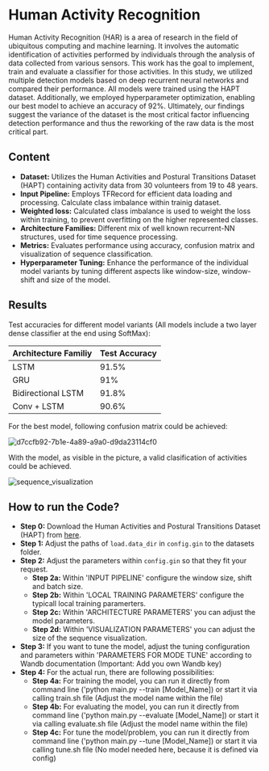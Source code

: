 # Human Activity Recognition
Human Activity Recognition (HAR) is a area of research in the field of ubiquitous computing and machine learning. It involves the automatic identification of activities performed by individuals through the analysis of data collected from various sensors. This work has the goal to implement, train and evaluate a classifier for those activities. In this study, we utilized multiple detection models based on deep recurrent neural networks and compared their performance. All models were trained using the HAPT dataset. Additionally, we employed hyperparameter optimization, enabling our best model to achieve an accuracy of 92%. Ultimately, our findings suggest the variance of the dataset is the most critical factor influencing detection performance and thus the reworking of the raw data is the most critical part.

## Content
* **Dataset:** Utilizes the Human Activities and Postural Transitions Dataset (HAPT) containing activity data from 30 volunteers from 19 to 48 years.
* **Input Pipeline:** Employs TFRecord for efficient data loading and processing. Calculate class imbalance within trainig dataset.
* **Weighted loss:** Calculated class imbalance is used to weight the loss within training, to prevent overfitting on the higher represented classes.
* **Architecture Families:** Different mix of well known recurrent-NN structures, used for time sequence processing.
* **Metrics:** Evaluates performance using accuracy, confusion matrix and visualization of sequence classification.
* **Hyperparameter Tuning:** Enhance the performance of the individual model variants by tuning different aspects like window-size, window-shift and size of the model.

##  Results
Test accuracies for different model variants (All models include a two layer dense classifier at the end using SoftMax):

| **Architecture Familiy** | **Test Accuracy** |
|--------------------------|-------------------|
| LSTM                     | 91.5%             |
| GRU                      | 91%               |
| Bidirectional LSTM       | 91.8%             |
| Conv + LSTM              | 90.6%             |

For the best model, following confusion matrix could be achieved:

![d7ccfb92-7b1e-4a89-a9a0-d9da23114cf0](https://github.com/user-attachments/assets/329e4497-0df2-4b67-bb3a-a8b081e10a11)


With the model, as visible in the picture, a valid clasification of activities could be achieved.

![sequence_visualization](https://github.tik.uni-stuttgart.de/iss/dl-lab-24w-team15/assets/8809/7b8dcd0c-9291-49f4-a59c-6e04064e345b)

## How to run the Code?
* **Step 0:** Download the Human Activities and Postural Transitions Dataset (HAPT) from [here]([https://ieee-dataport.org/open-access/indian-diabetic-retinopathy-image-dataset-idrid](https://www.kaggle.com/datasets/uciml/human-activity-recognition-with-smartphones)).
* **Step 1:** Adjust the paths of `load.data_dir` in `config.gin` to the datasets folder.
* **Step 2:** Adjust the parameters within `config.gin` so that they fit your request.
   * **Step 2a:** Within 'INPUT PIPELINE' configure the window size, shift and batch size.
   * **Step 2b:** Within 'LOCAL TRAINING PARAMETERS' configure the typicall local training paramerters.
   * **Step 2c:** Within 'ARCHITECTURE PARAMETERS' you can adjust the model parameters.
   * **Step 2d:** Within 'VISUALIZATION PARAMETERS' you can adjust the size of the sequence visualization.
* **Step 3:** If you want to tune the model, adjust the tuning configuration and parameters within 'PARAMETERS FOR MODE TUNE' according to Wandb documentation (Important: Add you own Wandb key)
* **Step 4:** For the actual run, there are following possibilities:
   * **Step 4a:** For training the model, you can run it directly from command line ('python main.py --train [Model_Name]) or start it via calling train.sh file (Adjust the model name within the file)
   * **Step 4b:** For evaluating the model, you can run it directly from command line ('python main.py --evaluate [Model_Name]) or start it via calling evaluate.sh file (Adjust the model name within the file)
   * **Step 4c:** For tune the model/problem, you can run it directly from command line ('python main.py --tune [Model_Name]) or start it via calling tune.sh file (No model needed here, because it is defined via config)
